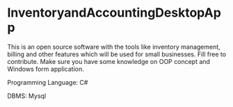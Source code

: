 # InventoryandAccountingDesktopApp
This is an open source software with the tools like inventory management, billing and other features which will be used for small businesses. Fill free to contribute. Make sure you have some knowledge on OOP concept and Windows form application.

Programming Language: C#

DBMS: Mysql
